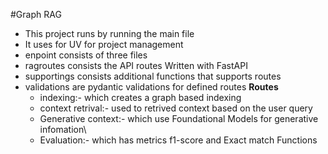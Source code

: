#Graph RAG

* This project runs by running the main file
* It uses for UV for project management
* enpoint consists of three files
* ragroutes consists the API routes Written with FastAPI
* supportings consists additional functions that supports routes
* validations are pydantic validations for defined routes
**Routes**
  - indexing:- which creates a graph based indexing
  - context retrival:- used to retrived context based on the user query
  - Generative context:- which use Foundational Models for generative infomation\
  - Evaluation:- which has metrics f1-score and Exact match Functions
